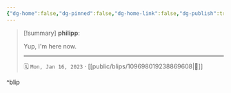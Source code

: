 ```yaml
---
{"dg-home":false,"dg-pinned":false,"dg-home-link":false,"dg-publish":true,"type":"blip","disabled rules":["yaml-title","yaml-title-alias","file-name-heading"],"title":"philipp on mastodon @ 2023-01-16","created-date":"2023-01-16T08:48:56","id":109698019238869600,"updated-date":"2025-05-02T08:50:43","dg-path":"blips/109698019238869608.md","permalink":"/blips/109698019238869608/","dgPassFrontmatter":true,"created":"2023-01-16T08:48:56","updated":"2025-05-02T08:50:43"}
---
```


> [!summary] **philipp**:
>
> Yup, I'm here now.
> - - -
>
> 🗓️ `Mon, Jan 16, 2023` · [[public/blips/109698019238869608\|🔗]]

^blip